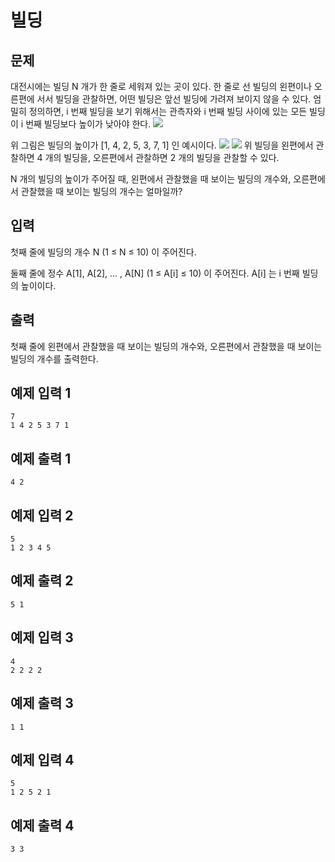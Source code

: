 # 빌딩
## 문제
대전시에는 빌딩 N 개가 한 줄로 세워져 있는 곳이 있다. 한 줄로 선 빌딩의 왼편이나 오른편에 서서 빌딩을 관찰하면, 어떤 빌딩은 앞선 빌딩에 가려져 보이지 않을 수 있다. 엄밀히 정의하면, i 번째 빌딩을 보기 위해서는 관측자와 i 번째 빌딩 사이에 있는 모든 빌딩이 i 번째 빌딩보다 높이가 낮아야 한다.
<img src = "https://user-images.githubusercontent.com/110768149/214744519-d08777ef-5a6d-46e4-b8ad-9b82f07f6eef.png">

위 그림은 빌딩의 높이가 [1, 4, 2, 5, 3, 7, 1] 인 예시이다.
<img src= "https://user-images.githubusercontent.com/110768149/214744666-09a44905-d9ac-40fa-b121-6db4857cf534.png">
<img src= "https://user-images.githubusercontent.com/110768149/214744721-62bf9852-b365-4a7e-84b5-7c807deae65a.png" >
위 빌딩을 왼편에서 관찰하면 4 개의 빌딩을, 오른편에서 관찰하면 2 개의 빌딩을 관찰할 수 있다.

N 개의 빌딩의 높이가 주어질 때, 왼편에서 관찰했을 때 보이는 빌딩의 개수와, 오른편에서 관찰했을 때 보이는 빌딩의 개수는 얼마일까?

## 입력
첫째 줄에 빌딩의 개수 N (1 ≤ N ≤ 10) 이 주어진다.

둘째 줄에 정수 A[1], A[2], ... , A[N] (1 ≤ A[i] ≤ 10) 이 주어진다. A[i] 는 i 번째 빌딩의 높이이다.

## 출력
첫째 줄에 왼편에서 관찰했을 때 보이는 빌딩의 개수와, 오른편에서 관찰했을 때 보이는 빌딩의 개수를 출력한다.

## 예제 입력 1
```
7
1 4 2 5 3 7 1
```
## 예제 출력 1
```
4 2
```
## 예제 입력 2
```
5
1 2 3 4 5
```
## 예제 출력 2
```
5 1
```
## 예제 입력 3
```
4
2 2 2 2
```
## 예제 출력 3
```
1 1
```
## 예제 입력 4
```
5
1 2 5 2 1
```
## 예제 출력 4
```
3 3
```
